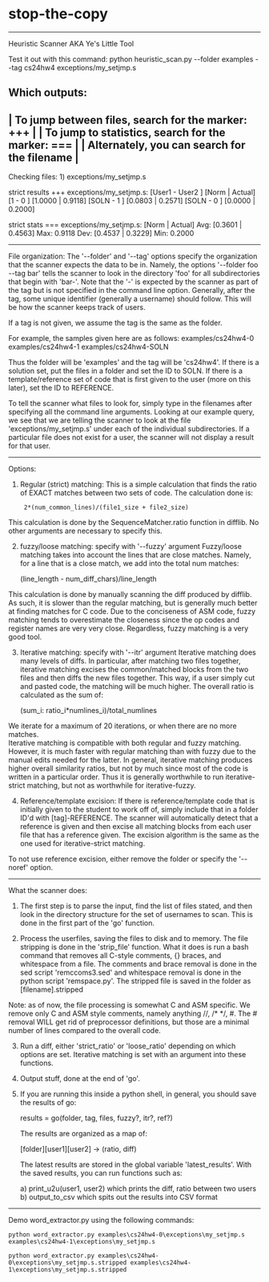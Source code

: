 stop-the-copy
=============

-------------------------------------------------------------------------------
Heuristic Scanner AKA Ye's Little Tool

Test it out with this command:
  python heuristic_scan.py --folder examples --tag cs24hw4 exceptions/my_setjmp.s

Which outputs:
  -----------------------------------------------------
  | To jump between files, search for the marker: +++ |
  | To jump to statistics, search for the marker: === |
  | Alternately, you can search for the filename      |
  -----------------------------------------------------

  Checking files:
  	1) exceptions/my_setjmp.s  


  strict results
  +++ exceptions/my_setjmp.s:
  	[User1    - User2   ]  [Norm    |  Actual]
  	[1        - 0       ]  [1.0000  |  0.9118]
  	[SOLN     - 1       ]  [0.0803  |  0.2571]
  	[SOLN     - 0       ]  [0.0000  |  0.2000]

  strict stats
  === exceptions/my_setjmp.s:
  	     [Norm   | Actual]
  	Avg: [0.3601 | 0.4563]	Max: 0.9118
  	Dev: [0.4537 | 0.3229]	Min: 0.2000

---
File organization:
  The '--folder' and '--tag' options specify the organization that the scanner
  expects the data to be in. Namely, the options '--folder foo --tag bar' tells
  the scanner to look in the directory 'foo' for all subdirectories that begin
  with 'bar-'. Note that the '-' is expected by the scanner as part of the tag
  but is not specified in the command line option. Generally, after the tag, some
  unique identifier (generally a username) should follow. This will be how the
  scanner keeps track of users.
  
  If a tag is not given, we assume the tag is the same as the folder.
  
  For example, the samples given here are as follows:
    examples/cs24hw4-0
    examples/cs24hw4-1
    examples/cs24hw4-SOLN
    
  Thus the folder will be 'examples' and the tag will be 'cs24hw4'. If there is
  a solution set, put the files in a folder and set the ID to SOLN. If there is
  a template/reference set of code that is first given to the user (more on this
  later), set the ID to REFERENCE. 
  
  To tell the scanner what files to look for, simply type in the filenames after
  specifying all the command line arguments. Looking at our example query, we 
  see that we are telling the scanner to look at the file 'exceptions/my_setjmp.s'
  under each of the individual subdirectories. If a particular file does not
  exist for a user, the scanner will not display a result for that user.
  
---
Options:

1) Regular (strict) matching:
  This is a simple calculation that finds the ratio of EXACT matches between
  two sets of code. The calculation done is:
  
        2*(num_common_lines)/(file1_size + file2_size)
        
  This calculation is done by the SequenceMatcher.ratio function in difflib. No
  other arguments are necessary to specify this.
  
2) fuzzy/loose matching: specify with '--fuzzy' argument
  Fuzzy/loose matching takes into account the lines that are close matches.
  Namely, for a line that is a close match, we add into the total num matches:
  
      (line_length - num_diff_chars)/line_length
      
  This calculation is done by manually scanning the diff produced by difflib. As
  such, it is slower than the regular matching, but is generally much better at
  finding matches for C code. Due to the conciseness of ASM code, fuzzy matching
  tends to overestimate the closeness since the op codes and register names are
  very very close. Regardless, fuzzy matching is a very good tool.
  
3) Iterative matching: specify with '--itr' argument
  Iterative matching does many levels of diffs. In particular, after matching two
  files together, iterative matching excises the common/matched blocks from the
  two files and then diffs the new files together. This way, if a user simply
  cut and pasted code, the matching will be much higher. The overall ratio is
  calculated as the sum of:
  
      (sum_i: ratio_i*numlines_i)/total_numlines
  
  We iterate for a maximum of 20 iterations, or when there are no more matches.    
  Iterative matching is compatible with both regular and fuzzy matching. However,
  it is much faster with regular matching than with fuzzy due to the manual
  edits needed for the latter. In general, iterative matching produces higher
  overall similarity ratios, but not by much since most of the code is written
  in a particular order. Thus it is generally worthwhile to run iterative-strict
  matching, but not as worthwhile for iterative-fuzzy.
  
4) Reference/template excision:
  If there is reference/template code that is initially given to the student
  to work off of, simply include that in a folder ID'd with [tag]-REFERENCE. The
  scanner will automatically detect that a reference is given and then excise
  all matching blocks from each user file that has a reference given. The
  excision algorithm is the same as the one used for iterative-strict matching.
  
  To not use reference excision, either remove the folder or specify the 
  '--noref' option.

---
What the scanner does:

1) The first step is to parse the input, find the list of files stated, and then
   look in the directory structure for the set of usernames to scan. This is
   done in the first part of the 'go' function.
   
2) Process the userfiles, saving the files to disk and to memory. The file
   stripping is done in the 'strip_file' function. What it does is run a bash
   command that removes all C-style comments, {} braces, and whitespace from
   a file. The comments and brace removal is done in the sed script
  'remccoms3.sed' and whitespace removal is done in the python script 
  'remspace.py'. The stripped file is saved in the folder as [filename].stripped
  
  Note: as of now, the file processing is somewhat C and ASM specific. We remove
        only C and ASM style comments, namely anything //, /* */, #. The #
        removal WILL get rid of preprocessor definitions, but those are a
        minimal number of lines compared to the overall code.

3) Run a diff, either 'strict_ratio' or 'loose_ratio' depending on which options
   are set. Iterative matching is set with an argument into these functions.
   
4) Output stuff, done at the end of 'go'.

5) If you are running this inside a python shell, in general, you should save
   the results of go:
   
      results = go(folder, tag, files, fuzzy?, itr?, ref?)

   The results are organized as a map of:
   
      [folder][user1][user2] -> (ratio, diff)
    
   The latest results are stored in the global variable 'latest_results'. With
   the saved results, you can run functions such as:
   
      a) print_u2u(user1, user2) which prints the diff, ratio between two users
      b) output_to_csv which spits out the results into CSV format
      
-------------------------------------------------------------------------------
Demo word_extractor.py using the following commands:

    python word_extractor.py examples\cs24hw4-0\exceptions\my_setjmp.s examples\cs24hw4-1\exceptions\my_setjmp.s

    python word_extractor.py examples\cs24hw4-0\exceptions\my_setjmp.s.stripped examples\cs24hw4-1\exceptions\my_setjmp.s.stripped